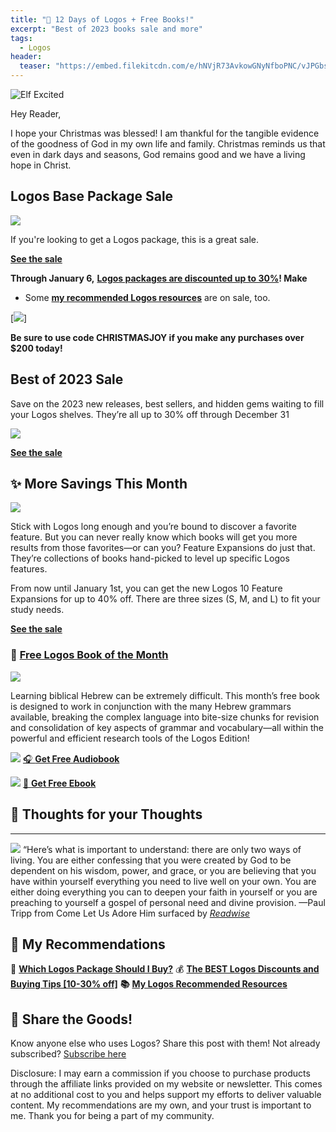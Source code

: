 ```yaml
---
title: "🎄 12 Days of Logos + Free Books!"
excerpt: "Best of 2023 books sale and more"
tags:
  - Logos
header:
  teaser: "https://embed.filekitcdn.com/e/hNVjR73AvkowGNyNfboPNC/vJPGbsgGFGMg3wCGXgsBEz"
---
```


![Elf Excited](https://embed.filekitcdn.com/e/hNVjR73AvkowGNyNfboPNC/vJPGbsgGFGMg3wCGXgsBEz)

Hey Reader,

I hope your Christmas was blessed! I am thankful for the tangible evidence of the goodness of God in my own life and family. Christmas reminds us that even in dark days and seasons, God remains good and we have a living hope in Christ.

## Logos Base Package Sale

[![](https://embed.filekitcdn.com/e/hNVjR73AvkowGNyNfboPNC/ti3yWvsGDmZL7gpKaxghCL)](https://partner.logosbible.com/click.track?CID=431490&AFID=467957)

If you're looking to get a Logos package, this is a great sale.

[**See the sale**](https://partner.logosbible.com/click.track?CID=431490&AFID=467957)

**Through January 6,** [**Logos packages are discounted up to 30%**](https://partner.logosbible.com/click.track?CID=431490&AFID=467957)**! Make**

- Some [**my recommended Logos resources**](https://partner.logosbible.com/click.track?CID=453900&AFID=467957&nonencodedurl=https://www.logos.com/nickstapleton) are on sale, too.

[![](https://embed.filekitcdn.com/e/hNVjR73AvkowGNyNfboPNC/bMvhaAjhz7NRAGMqdVHZRL)]

**Be sure to use code CHRISTMASJOY if you make any purchases over $200 today!**

## Best of 2023 Sale

Save on the 2023 new releases, best sellers, and hidden gems waiting to fill your Logos shelves. They’re all up to 30% off through December 31

[![](https://embed.filekitcdn.com/e/hNVjR73AvkowGNyNfboPNC/8AH4HxqhgKPe9vXGq85bVH)](https://partner.logosbible.com/click.track?CID=466751&AFID=467957)

[**See the sale**](https://partner.logosbible.com/click.track?CID=466751&AFID=467957)

## **✨ More Savings This Month**

[![](https://embed.filekitcdn.com/e/hNVjR73AvkowGNyNfboPNC/6HcsqegqiovEDxN3YPhTZg)](https://partner.logosbible.com/click.track?CID=466888&AFID=467957)

Stick with Logos long enough and you’re bound to discover a favorite feature. But you can never really know which books will get you more results from those favorites—or can you? Feature Expansions do just that. They’re collections of books hand-picked to level up specific Logos features. 

From now until January 1st, you can get the new Logos 10 Feature Expansions for up to 40% off. There are three sizes (S, M, and L) to fit your study needs. 

[**See the sale**](https://partner.logosbible.com/click.track?CID=466888&AFID=467957)

### **📖** [**Free Logos Book of the Month**](https://partner.logosbible.com/click.track?CID=437858&AFID=467957)​

[![](https://embed.filekitcdn.com/e/hNVjR73AvkowGNyNfboPNC/qStJ7ae3UywaYL3u4uEnpy)](https://partner.logosbible.com/click.track?CID=437858&AFID=467957)

Learning biblical Hebrew can be extremely difficult. This month’s free book is designed to work in conjunction with the many Hebrew grammars available, breaking the complex language into bite-size chunks for revision and consolidation of key aspects of grammar and vocabulary—all within the powerful and efficient research tools of the Logos Edition!

[![](https://embed.filekitcdn.com/e/hNVjR73AvkowGNyNfboPNC/qprtzDSEUoopELoxr8ZcXJ)](https://partner.logosbible.com/click.track?CID=432198&AFID=467957&nonencodedurl=https://www.logos.com/free-audiobook)
[🎧 **​Get Free Audiobook**](https://partner.logosbible.com/click.track?CID=432198&AFID=467957&nonencodedurl=https://www.logos.com/free-audiobook)

[![](https://embed.filekitcdn.com/e/hNVjR73AvkowGNyNfboPNC/fiU5hcJr1h5J18TQYVqarm)](https://partner.logosbible.com/click.track?CID=432198&AFID=467957&nonencodedurl=https://www.logos.com/free-ebook)
[📖 **​Get Free Ebook**](https://partner.logosbible.com/click.track?CID=432198&AFID=467957&nonencodedurl=https://www.logos.com/free-ebook)

## **💬 Thoughts for your Thoughts** 

---

[![](https://embed.filekitcdn.com/e/hNVjR73AvkowGNyNfboPNC/rXqu1T9GNhGE8kJCvcXZ35)](https://readwise.io/i/nick139)
“Here’s what is important to understand: there are only two ways of living. You are either confessing that you were created by God to be dependent on his wisdom, power, and grace, or you are believing that you have within yourself everything you need to live well on your own. You are either doing everything you can to deepen your faith in yourself or you are preaching to yourself a gospel of personal need and divine provision.
—Paul Tripp from Come Let Us Adore Him surfaced by [_Readwise_](https://readwise.io/i/nick139)**​**

## **📝 My Recommendations**

**🔎** [**Which Logos Package Should I Buy?**](https://www.nickstapleton.me/logos-buyers-guide/)**​**
💰 [**The BEST Logos Discounts and Buying Tips [10-30% off]**](https://www.nickstapleton.me/logos-discounts/)**​**
**📚** [**My Logos Recommended Resources**](https://partner.logosbible.com/click.track?CID=453900&AFID=467957&nonencodedurl=https://www.logos.com/nickstapleton)​

## 🙌 Share the Goods!

Know anyone else who uses Logos? Share this post with them! Not already subscribed? [Subscribe here](https://nickstapleton.ck.page/4154455aa2)

<script async data-uid="e75da6f296" src="https://nickstapleton.ck.page/e75da6f296/index.js"></script>

Disclosure: I may earn a commission if you choose to purchase products through the affiliate links provided on my website or newsletter. This comes at no additional cost to you and helps support my efforts to deliver valuable content. My recommendations are my own, and your trust is important to me. Thank you for being a part of my community.
